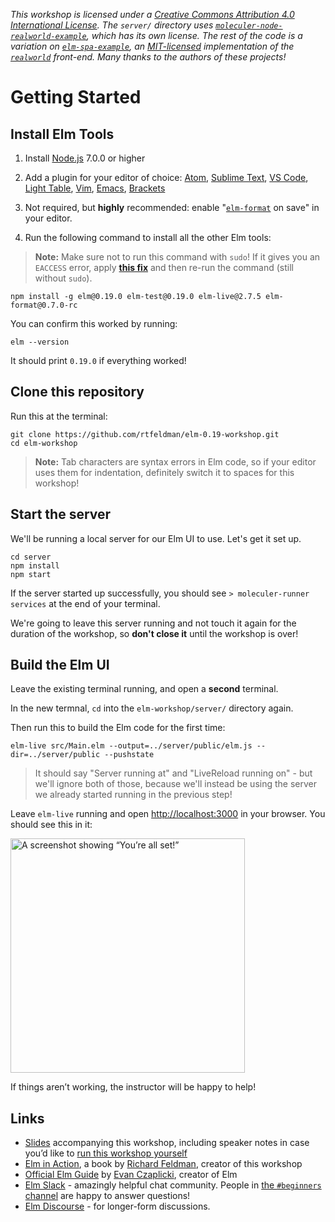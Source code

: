 <i>This workshop is licensed under a <a rel="license" href="http://creativecommons.org/licenses/by/4.0/">Creative Commons Attribution 4.0 International License</a>. The `server/` directory uses [`moleculer-node-realworld-example`](https://github.com/gothinkster/moleculer-node-realworld-example-app), which has its own license. The rest of the code is a variation on [`elm-spa-example`](https://github.com/rtfeldman/elm-spa-example/), an [MIT-licensed](https://github.com/rtfeldman/elm-spa-example/blob/master/LICENSE) implementation of the [`realworld`](https://github.com/gothinkster/realworld) front-end. Many thanks to the authors of these projects!</i>

Getting Started
===============

## Install Elm Tools

1. Install [Node.js](http://nodejs.org) 7.0.0 or higher

2. Add a plugin for your editor of choice: [Atom](https://atom.io/packages/language-elm), [Sublime Text](https://packagecontrol.io/packages/Elm%20Language%20Support), [VS Code](https://github.com/sbrink/vscode-elm), [Light Table](https://github.com/rundis/elm-light), [Vim](https://github.com/lambdatoast/elm.vim), [Emacs](https://github.com/jcollard/elm-mode), [Brackets](https://github.com/lepinay/elm-brackets)

3. Not required, but **highly** recommended: enable "[`elm-format`](https://github.com/avh4/elm-format) on save" in your editor.

4. Run the following command to install all the other Elm tools:

> **Note:** Make sure not to run this command with `sudo`! If it gives you an `EACCESS` error, apply [**this fix**](https://docs.npmjs.com/getting-started/fixing-npm-permissions#option-two-change-npms-default-directory) and then re-run the command (still without `sudo`).

```shell
npm install -g elm@0.19.0 elm-test@0.19.0 elm-live@2.7.5 elm-format@0.7.0-rc
```

You can confirm this worked by running:

```shell
elm --version
```

It should print `0.19.0` if everything worked!

## Clone this repository

Run this at the terminal:

```shell
git clone https://github.com/rtfeldman/elm-0.19-workshop.git
cd elm-workshop
```

> **Note:** Tab characters are syntax errors in Elm code, so if your editor uses them for indentation, definitely switch it to spaces for this workshop!

## Start the server

We'll be running a local server for our Elm UI to use. Let's get it set up.

```shell
cd server
npm install
npm start
```

If the server started up successfully, you should see
`> moleculer-runner services` at the end of your terminal.

We're going to leave this server running and not touch it again for the duration
of the workshop, so **don't close it** until the workshop is over!

## Build the Elm UI

Leave the existing terminal running, and open a **second** terminal.

In the new termnal, `cd` into the `elm-workshop/server/` directory again.

Then run this to build the Elm code for the first time:

```shell
elm-live src/Main.elm --output=../server/public/elm.js --dir=../server/public --pushstate
```

> It should say "Server running at" and "LiveReload running on" - but we'll ignore both of those, because we'll instead be using the server we already started running in the previous step!

Leave `elm-live` running and open [http://localhost:3000](http://localhost:3000)
in your browser. You should see this in it:

<img width="375" alt="A screenshot showing “You’re all set!”" src="https://user-images.githubusercontent.com/1094080/39399636-63605a72-4aef-11e8-82bc-2b94e85369d1.png">

If things aren’t working, the instructor will be happy to help!

## Links

* [Slides](https://docs.google.com/presentation/d/1sNx5k3_fHwJcgm9QEY1LsMH_TyF5SnnOSDKb8HvFsEU/edit?usp=sharing) accompanying this workshop, including speaker notes in case you’d like to [run this workshop yourself](https://github.com/rtfeldman/elm-0.19-workshop/blob/master/TEACHING.md)
* [Elm in Action](https://www.manning.com/books/elm-in-action?a_aid=elm_in_action&a_bid=b15edc5c), a book by [Richard Feldman](https://twitter.com/rtfeldman), creator of this workshop
* [Official Elm Guide](https://guide.elm-lang.org/) by [Evan Czaplicki](https://twitter.com/czaplic), creator of Elm
* [Elm Slack](http://elmlang.herokuapp.com/) - amazingly helpful chat community. People in [the `#beginners` channel](https://elmlang.slack.com/messages/C192T0Q1E/) are happy to answer questions!
* [Elm Discourse](https://discourse.elm-lang.org/) - for longer-form discussions.

